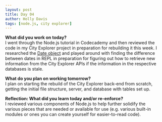 ```yaml
---
layout: post
title: Day 04
author: Holly Davis
tags: [node.js, city explorer]
---
```


**What did you work on today?**  
I went through the Node.js tutorial in Codecademy and then reviewed the code in my City Explorer project in preparation for rebuilding it this week. I researched the [Date object](https://developer.mozilla.org/en-US/docs/Web/JavaScript/Reference/Global_Objects/Date) and played around with finding the difference between dates in REPL in preparation for figuring out how to retrieve new information from the City Explorer APIs if the information in the respective databases is stale.

**What do you plan on working tomorrow?**  
I plan on starting the rebuild of the City Explorer back-end from scratch, getting the initial file structure, server, and database with tables set up.

**Reflection: What did you learn today and/or re-enforce?**  
I reviewed various components of Node.js to help further solidify the various pieces that are needed or available for use (e.g. various built-in modules or ones you can create yourself for easier-to-read code).

